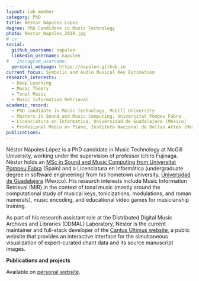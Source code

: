 ```yaml
---
layout: lab_member
category: PhD
title: Néstor Nápoles López
degree: PhD Candidate in Music Technology
photo: Nestor_Napoles_2018.jpg
# cv:
social:
  github_username: napulen
  linkedin_username: napulen
#   instagram_username:
  personal_webpage: https://napulen.github.io
current_focus: Symbolic and Audio Musical Key Estimation
research_interests:
  - Deep Learning
  - Music Theory
  - Tonal Music
  - Music Information Retrieval
academic_record:
  - PhD candidate in Music Technology, McGill University
  - Masters in Sound and Music Computing, Universitat Pompeu Fabra
  - Licenciatura en Informatica, Universidad de Guadalajara (México)
  - Profesional Medio en Piano, Instituto Nacional de Bellas Artes (México)
publications:
---
```


Néstor Nápoles López is a PhD candidate in Music Technology at McGill University, working under the supervision of professor Ichiro Fujinaga. Néstor holds an [MSc in Sound and Music Computing from Universitat Pompeu Fabra](https://www.upf.edu/web/smc) (Spain) and a Licenciatura en Informática (undergraduate degree in software engineering) from his hometown university, [Universidad de Guadalajara](http://www.udg.mx/en) (Mexico). His research interests include Music Information Retrieval (MIR) in the context of tonal music (mostly around the computational study of musical keys, tonicizations, modulations, and roman numerals), music encoding, and educational video games for musicianship training.

As part of his research assistant role at the Distributed Digital Music Archives and Libraries (DDMAL) Laboratory, Néstor is the current maintainer and full-stack developer of the [Cantus Ultimus website](https://cantus.simssa.ca/), a public website that provides an interactive interface for the simultaneous visualization of expert-curated chant data and its source manuscript images.

**Publications and projects** 

Available on [personal website](https://napulen.github.io).
